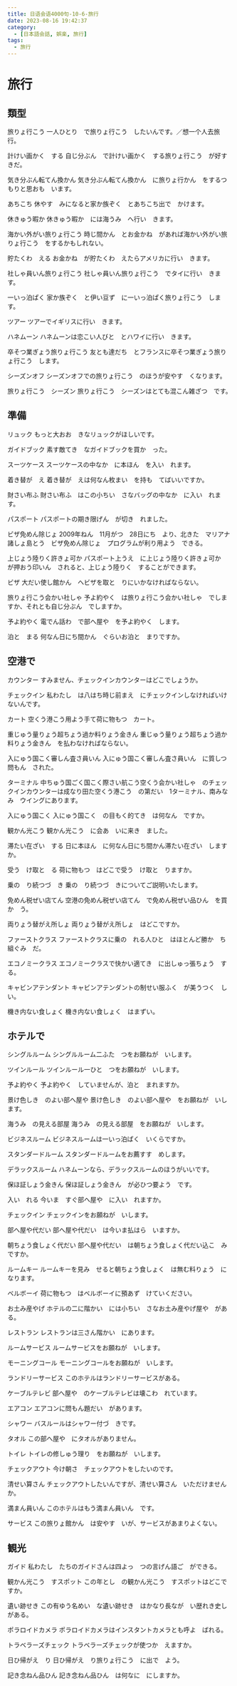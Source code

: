 ```yaml
---
title: 日语会语4000句-10-6-旅行
date: 2023-08-16 19:42:37
category:
  - [日本語会話, 娯楽, 旅行]
tags:
  - 旅行
---
```


# 旅行

## 類型

旅りょ行こう
一人ひとり　で旅りょ行こう　したいんです。／想一个人去旅行。

計けい画かく　する
自じ分ぶん　で計けい画かく　する旅りょ行こう　が好す　きだ。

気き分ぶん転てん換かん
気き分ぶん転てん換かん　に旅りょ行かん　をするつもりと思おも　います。

あちこち
休やす　みになると家か族ぞく　とあちこち出で　かけます。

休きゅう暇か
休きゅう暇か　には海うみ　へ行い　きます。

海かい外がい旅りょ行こう
時じ間かん　とお金かね　があれば海かい外がい旅りょ行こう　をするかもしれない。

貯たくわ　える
お金かね　が貯たくわ　えたらアメリカに行い　きます。

社しゃ員いん旅りょ行こう
社しゃ員いん旅りょ行こう　でタイに行い　きます。

一いっ泊ぱく
家か族ぞく　と伊い豆ず　に一いっ泊ぱく旅りょ行こう　します。

ツアー
ツアーでイギリスに行い　きます。

ハネムーン
ハネムーンは恋こい人びと　とハワイに行い　きます。

卒そつ業ぎょう旅りょ行こう
友とも達だち　とフランスに卒そつ業ぎょう旅りょ行こう　します。

シーズンオフ
シーズンオフでの旅りょ行こう　のほうが安やす　くなります。

旅りょ行こう　シーズン
旅りょ行こう　シーズンはとても混こん雑ざつ　です。

## 準備

リュック
もっと大おお　きなリュックがほしいです。

ガイドブック
素す敵てき　なガイドブックを買か　った。

スーツケース
スーツケースの中なか　に本ほん　を入い　れます。

着き替が　え
着き替が　えは何なん枚まい　を持も　てばいいですか。

財さい布ふ
財さい布ふ　はこの小ちい　さなバッグの中なか　に入い　れます。

パスポート
パスポートの期き限げん　が切き　れました。

ビザ免めん除じょ
2009年ねん　11月がつ　28日にち　より、北きた　マリアナ諸しょ島とう　ビザ免めん除じょ　プログラムが利り用よう　できる。

上じょう陸りく許きょ可か
パスポート上うえ　に上じょう陸りく許きょ可か　が押おう印いん　されると、上じょう陸りく　することができます。

ビザ
大だい使し館かん　へビザを取と　りにいかなければならない。

旅りょ行こう会かい社しゃ
予よ約やく　は旅りょ行こう会かい社しゃ　でしますか、それとも自じ分ぶん　でしますか。

予よ約やく
電でん話わ　で部へ屋や　を予よ約やく　します。

泊と　まる
何なん日にち間かん　ぐらいお泊と　まりですか。

## 空港で

カウンター
すみません、チェックインカウンターはどこでしょうか。

チェックイン
私わたし　は八はち時じ前まえ　にチェックインしなければいけないんです。

カート
空くう港こう用よう手て荷に物もつ　カート。

重じゅう量りょう超ちょう過か料りょう金きん
重じゅう量りょう超ちょう過か料りょう金きん　を払わなければならない。

入にゅう国こく審しん査さ員いん
入にゅう国こく審しん査さ員いん　に質しつ問もん　された。

ターミナル
中ちゅう国ごく国こく際さい航こう空くう会かい社しゃ　のチェックインカウンターは成なり田た空くう港こう　の第だい　1ターミナル、南みなみ　ウイングにあります。

入にゅう国こく
入にゅう国こく　の目もく的てき　は何なん　ですか。

観かん光こう
観かん光こう　に会あ　いに来き　ました。

滞たい在ざい　する
日に本ほん　に何なん日にち間かん滞たい在ざい　しますか。

受う　け取と　る
荷に物もつ　はどこで受う　け取と　りますか。

乗の　り続つづ　き
乗の　り続つづ　きについてご説明いたします。

免めん税ぜい店てん
空港の免めん税ぜい店てん　で免めん税ぜい品ひん　を買か　う。

両りょう替がえ所しょ
両りょう替がえ所しょ　はどこですか。

ファーストクラス
ファーストクラスに乗の　れる人ひと　はほとんど勝か　ち組ぐみ　だ。

エコノミークラス
エコノミークラスで快かい適てき　に出しゅっ張ちょう　する。

キャビンアテンダント
キャビンアテンダントの制せい服ふく　が美うつく　しい。

機き内ない食しょく
機き内ない食しょく　はまずい。

## ホテルで

シングルルーム
シングルルーム二ふた　つをお願ねが　いします。

ツインルール
ツインルール一ひと　つをお願ねが　いします。

予よ約やく
予よ約やく　していませんが、泊と　まれますか。

景け色しき　のよい部へ屋や
景け色しき　のよい部へ屋や　をお願ねが　いします。

海うみ　の見える部屋
海うみ　の見える部屋　をお願ねが　いします。

ビジネスルーム
ビジネスルームは一いっ泊ぱく　いくらですか。

スタンダードルーム
スタンダードルームをお薦すす　めします。

デラックスルーム
ハネムーンなら、デラックスルームのほうがいいです。

保ほ証しょう金きん
保ほ証しょう金きん　が必ひつ要よう　です。

入い　れる
今いま　すぐ部へ屋や　に入い　れますか。

チェックイン
チェックインをお願ねが　いします。

部へ屋や代だい
部へ屋や代だい　は今いま払はら　いますか。

朝ちょう食しょく代だい
部へ屋や代だい　は朝ちょう食しょく代だい込こ　みですか。

ルームキー
ルームキーを見み　せると朝ちょう食しょく　は無む料りょう　になります。

ベルボーイ
荷に物もつ　はベルボーイに預あず　けていください。

お土み産やげ
ホテルの二に階かい　には小ちい　さなお土み産やげ屋や　がある。

レストラン
レストランは三さん階かい　にあります。

ルームサービス
ルームサービスをお願ねが　いします。

モーニングコール
モーニングコールをお願ねが　いします。

ランドリーサービス
このホテルはランドリーサービスがある。

ケーブルテレビ
部へ屋や　のケーブルテレビは壊こわ　れています。

エアコン
エアコンに問もん題だい　があります。

シャワー
バスルールはシャワー付づ　きです。

タオル
この部へ屋や　にタオルがありません。

トイレ
トイレの修しゅう理り　をお願ねが　いします。

チェックアウト
今け朝さ　チェックアウトをしたいのです。

清せい算さん
チェックアウトしたいんですが、清せい算さん　いただけませんか。

満まん員いん
このホテルはもう満まん員いん　です。

サービス
この旅りょ館かん　は安やす　いが、サービスがあまりよくない。

## 観光

ガイド
私わたし　たちのガイドさんは四よっ　つの言げん語ご　ができる。

観かん光こう　すスポット
この年とし　の観かん光こう　すスポットはどこですか。

遺い跡せき
この有ゆう名めい　な遺い跡せき　はかなり長なが　い歴れき史し　がある。

ポラロイドカメラ
ポラロイドカメラはインスタントカメラとも呼よ　ばれる。

トラベラーズチェック
トラベラーズチェックが使つか　えますか。

日ひ帰がえ　り
日ひ帰がえ　り旅りょ行こう　に出で　よう。

記き念ねん品ひん
記き念ねん品ひん　は何なに　にしますか。
